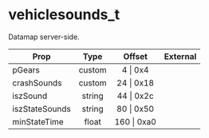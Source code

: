 # vehiclesounds_t

Datamap server-side.

|Prop|Type|Offset|External|
|---|:-:|:-:|--:|
|pGears|custom|4 \| 0x4||
|crashSounds|custom|24 \| 0x18||
|iszSound|string|44 \| 0x2c||
|iszStateSounds|string|80 \| 0x50||
|minStateTime|float|160 \| 0xa0||
